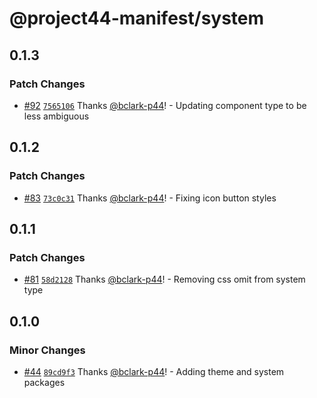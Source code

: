 # @project44-manifest/system

## 0.1.3

### Patch Changes

- [#92](https://github.com/project44/manifest/pull/92)
  [`7565106`](https://github.com/project44/manifest/commit/7565106cecece39317e4a66780b03aa01f9f70f7)
  Thanks [@bclark-p44](https://github.com/bclark-p44)! - Updating component type to be less
  ambiguous

## 0.1.2

### Patch Changes

- [#83](https://github.com/project44/manifest/pull/83)
  [`73c0c31`](https://github.com/project44/manifest/commit/73c0c3115e8c65183f118546422f3c53dc314aaa)
  Thanks [@bclark-p44](https://github.com/bclark-p44)! - Fixing icon button styles

## 0.1.1

### Patch Changes

- [#81](https://github.com/project44/manifest/pull/81)
  [`58d2128`](https://github.com/project44/manifest/commit/58d21283f4d20626ae0262d35d476a4ddbf716b2)
  Thanks [@bclark-p44](https://github.com/bclark-p44)! - Removing css omit from system type

## 0.1.0

### Minor Changes

- [#44](https://github.com/project44/manifest/pull/44)
  [`89cd9f3`](https://github.com/project44/manifest/commit/89cd9f326a680ca63f1b30f12fed7600c6fdf005)
  Thanks [@bclark-p44](https://github.com/bclark-p44)! - Adding theme and system packages
